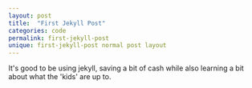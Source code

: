 ```yaml
---
layout: post
title:  "First Jekyll Post"
categories: code
permalink: first-jekyll-post
unique: first-jekyll-post normal post layout
---
```


It's good to be using jekyll, saving a bit of cash while also learning a bit about what the 'kids' are up to.
	